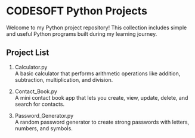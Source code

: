 # CODESOFT Python Projects

Welcome to my Python project repository! This collection includes simple and useful Python programs built during my learning journey.

## Project List

1. Calculator.py  
   A basic calculator that performs arithmetic operations like addition, subtraction, multiplication, and division.

2. Contact_Book.py  
   A mini contact book app that lets you create, view, update, delete, and search for contacts.

3. Password_Generator.py  
   A random password generator to create strong passwords with letters, numbers, and symbols.


